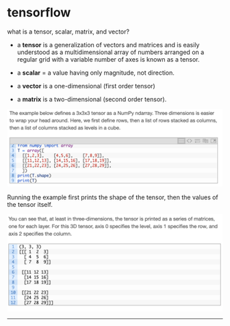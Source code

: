 # tensorflow

what is a tensor, scalar, matrix, and vector?

- a **tensor** is a generalization of vectors and matrices and is easily understood as a multidimensional array of numbers arranged on a regular grid with a variable number of axes is known as a tensor.

- a **scalar** = a value having only magnitude, not direction.
- a **vector** is a one-dimensional (first order tensor)
- a **matrix** is a two-dimensional (second order tensor).

![](imgs/3x3_tensor.png)

Running the example first prints the shape of the tensor, then the values of the tensor itself.

![](imgs/3x3_tensor_out.png)

---
